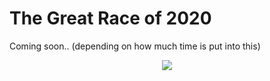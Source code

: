 # The Great Race of 2020

Coming soon.. (depending on how much time is put into this) 

<p align="center">
  <img src="Resources/haveAGreatTime.gif"/>
</p>
